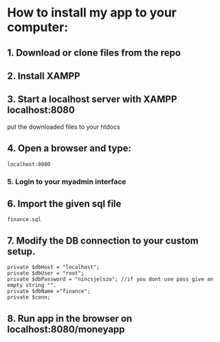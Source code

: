 # How to install my app to your computer:

## 1. Download or clone files from the repo

## 2. Install XAMPP

## 3. Start a localhost server with XAMPP localhost:8080

put the downloaded files to your htdocs

## 4. Open a browser and type:

```
localhost:8080
```

### 5. Login to your myadmin interface

## 6. Import the given sql file

```
finance.sql
```

## 7. Modify the DB connection to your custom setup.

```
private $dbHost = "localhost";
private $dbUser = "root";
private $dbPassword = "nincsjelszo"; //if you dont use pass give an empty string "".
private $dbName ="finance";
private $conn;
```

## 8. Run app in the browser on localhost:8080/moneyapp
